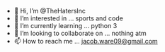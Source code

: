 - 👋 Hi, I’m @TheHatersInc
- 👀 I’m interested in ... sports and code
- 🌱 I’m currently learning ... python 3
- 💞️ I’m looking to collaborate on ... nothing atm
- 📫 How to reach me ... jacob.ware09@gmail.com

<!---
TheHatersInc/TheHatersInc is a ✨ special ✨ repository because its `README.md` (this file) appears on your GitHub profile.
You can click the Preview link to take a look at your changes.
--->
